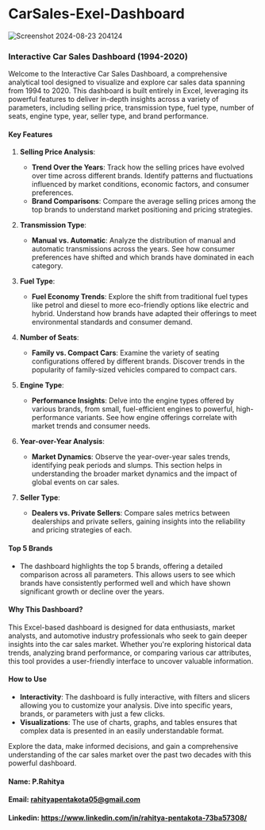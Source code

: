 # CarSales-Exel-Dashboard
![Screenshot 2024-08-23 204124](https://github.com/user-attachments/assets/60502adf-683d-455e-ae63-f2474fb0d7dd)
### Interactive Car Sales Dashboard (1994-2020)

Welcome to the Interactive Car Sales Dashboard, a comprehensive analytical tool designed to visualize and explore car sales data spanning from 1994 to 2020. This dashboard is built entirely in Excel, leveraging its powerful features to deliver in-depth insights across a variety of parameters, including selling price, transmission type, fuel type, number of seats, engine type, year, seller type, and brand performance.

#### Key Features

1. **Selling Price Analysis**:
   - **Trend Over the Years**: Track how the selling prices have evolved over time across different brands. Identify patterns and fluctuations influenced by market conditions, economic factors, and consumer preferences.
   - **Brand Comparisons**: Compare the average selling prices among the top brands to understand market positioning and pricing strategies.

2. **Transmission Type**:
   - **Manual vs. Automatic**: Analyze the distribution of manual and automatic transmissions across the years. See how consumer preferences have shifted and which brands have dominated in each category.
   
3. **Fuel Type**:
   - **Fuel Economy Trends**: Explore the shift from traditional fuel types like petrol and diesel to more eco-friendly options like electric and hybrid. Understand how brands have adapted their offerings to meet environmental standards and consumer demand.

4. **Number of Seats**:
   - **Family vs. Compact Cars**: Examine the variety of seating configurations offered by different brands. Discover trends in the popularity of family-sized vehicles compared to compact cars.
   
5. **Engine Type**:
   - **Performance Insights**: Delve into the engine types offered by various brands, from small, fuel-efficient engines to powerful, high-performance variants. See how engine offerings correlate with market trends and consumer needs.
   
6. **Year-over-Year Analysis**:
   - **Market Dynamics**: Observe the year-over-year sales trends, identifying peak periods and slumps. This section helps in understanding the broader market dynamics and the impact of global events on car sales.
   
7. **Seller Type**:
   - **Dealers vs. Private Sellers**: Compare sales metrics between dealerships and private sellers, gaining insights into the reliability and pricing strategies of each.

#### Top 5 Brands
- The dashboard highlights the top 5 brands, offering a detailed comparison across all parameters. This allows users to see which brands have consistently performed well and which have shown significant growth or decline over the years.

#### Why This Dashboard?
This Excel-based dashboard is designed for data enthusiasts, market analysts, and automotive industry professionals who seek to gain deeper insights into the car sales market. Whether you're exploring historical data trends, analyzing brand performance, or comparing various car attributes, this tool provides a user-friendly interface to uncover valuable information.

#### How to Use
- **Interactivity**: The dashboard is fully interactive, with filters and slicers allowing you to customize your analysis. Dive into specific years, brands, or parameters with just a few clicks.
- **Visualizations**: The use of charts, graphs, and tables ensures that complex data is presented in an easily understandable format.

Explore the data, make informed decisions, and gain a comprehensive understanding of the car sales market over the past two decades with this powerful dashboard.


#### Name: P.Rahitya
#### Email: rahityapentakota05@gmail.com
#### Linkedin: https://www.linkedin.com/in/rahitya-pentakota-73ba57308/
